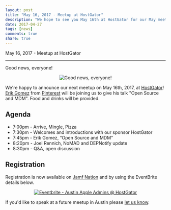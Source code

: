 ```yaml
---
layout: post
title: "May 16, 2017 - Meetup at HostGator"
description: "We hope to see you May 16th at HostGator for our May meetup with guest presenter Erik Gomez."
date: 2017-04-27
tags: [news]
comments: true
share: true
---
```


May 16, 2017 - Meetup at HostGator

---

Good news, everyone!

<div align="center"><img src="https://media.giphy.com/media/kpo0V5y88hEqs/giphy.gif" alt="Good news, everyone!" /></div>

We're happy to announce our next meetup on May 16th, 2017, at [HostGator](http://www.hostgator.com/about)! [Erik Gomez](http://blog.eriknicolasgomez.com/) from [Pinterest](https://about.pinterest.com/en) will be joining us to give his talk "Open Source and MDM". Food and drinks will be provided.

## Agenda

* 7:00pm - Arrive, Mingle, Pizza
* 7:30pm - Welcomes and introductions with our sponsor HostGator
* 7:45pm - Erik Gomez, “Open Source and MDM”
* 8:20pm - Joel Rennich, NoMAD and DEPNotify update
* 8:30pm - Q&A, open discussion

## Registration 

Registration is now available on [Jamf Nation](https://www.jamf.com/jamf-nation/events/user-groups/167/austin-apple-admins-hostgator-may-16?view=info) and by using the EventBrite details below.

<div align="center"><a href="https://www.eventbrite.com/e/austin-apple-admins-hostgator-tickets-34110436233?ref=ebtnebregn" target="_blank"><img src="https://www.eventbrite.com/custombutton?eid=34110436233" alt="Eventbrite - Austin Apple Admins @ HostGator" /></a></div>

If you'd like to speak at a future meetup in Austin please [let us know](https://goo.gl/forms/SlplkdmkkyKpG7982).
